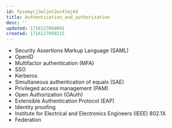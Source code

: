 ```yaml
---
id: fpiemycj3wljmt2wc4lmj6d
title: Authentication_and_authorization
desc: ''
updated: 1716127060091
created: 1716127050215
---
```

- Security Assertions Markup Language
(SAML)
- OpenID
- Multifactor authentication (MFA)
- SSO
- Kerberos
- Simultaneous authentication of
equals (SAE)
- Privileged access management (PAM)
- Open Authorization (OAuth)
- Extensible Authentication Protocol
(EAP)
- Identity proofing
- Institute for Electrical and Electronics
Engineers (IEEE) 802.1X
- Federation
